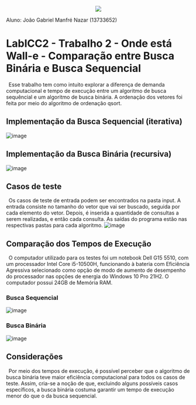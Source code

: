<p align="center">
  <img src="https://user-images.githubusercontent.com/106783009/191138556-b0ec92fb-8eb0-4151-b109-d5ca961b5c3c.png" />
</p>
Aluno: João Gabriel Manfré Nazar (13733652)

# LabICC2 - Trabalho 2 - Onde está Wall-e - Comparação entre Busca Binária e Busca Sequencial
&ensp;Esse trabalho tem como intuito explorar a diferença de demanda computacional e tempo de execução entre um algoritmo de busca sequêncial e um algoritmo de busca binária. A ordenação dos vetores foi feita por meio do algoritmo de ordenação qsort.

## Implementação da Busca Sequencial (iterativa)
![image](https://user-images.githubusercontent.com/106783009/193417223-cc35d17c-1b9c-49c6-bb79-480390403e05.png)

## Implementação da Busca Binária (recursiva)
![image](https://user-images.githubusercontent.com/106783009/193417200-54907d91-7b30-40c4-b2a8-8d18cc99129f.png)

## Casos de teste
&ensp;Os casos de teste de entrada podem ser encontrados na pasta input. A entrada consiste no tamanho do vetor que vai ser buscado, seguida por cada elemento do vetor. Depois, é inserida a quantidade de consultas a serem realizadas, e então cada consulta. As saídas do programa estão nas respectivas pastas para cada algoritmo. 
![image](https://user-images.githubusercontent.com/106783009/193417475-b529ce0f-06fd-499d-ad06-871793377d40.png)

## Comparação dos Tempos de Execução
&ensp;O computador utilizado para os testes foi um notebook Dell G15 5510, com um processador Intel Core i5-10500H, funcionando à bateria com Eficiência Agressiva selecionado como opção de modo de aumento de desempenho do processador nas opções de energia do Windows 10 Pro 21H2. O computador possui 24GB de Memória RAM.

### Busca Sequencial
![image](https://user-images.githubusercontent.com/106783009/193417335-ed658f3a-1f1f-444c-a641-acea11ab239c.png)

### Busca Binária
![image](https://user-images.githubusercontent.com/106783009/193417357-937aebcb-4c36-4e75-b307-05971640f900.png)

## Considerações
&ensp;Por meio dos tempos de execução, é possível perceber que o algoritmo de busca binária teve maior eficiência computacional para todos os casos de teste. Assim, cria-se a noção de que, excluindo alguns possíveis casos específicos, a busca binária costuma garantir um tempo de execução menor do que o da busca sequencial.
